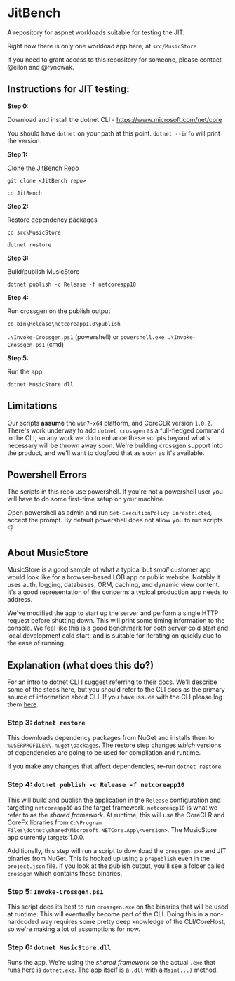 
# JitBench

A repository for aspnet workloads suitable for testing the JIT.

Right now there is only one workload app here, at `src/MusicStore`

If you need to grant access to this repository for someone, please contact @eilon and @rynowak.

## Instructions for JIT testing:

**Step 0:** 

Download and install the dotnet CLI - https://www.microsoft.com/net/core

You should have `dotnet` on your path at this point. `dotnet --info` will print the version.

**Step 1:**

Clone the JitBench Repo

`git clone <JitBench repo>`

`cd JitBench`

**Step 2:**

Restore dependency packages 

`cd src\MusicStore`

`dotnet restore`

**Step 3:** 

Build/publish MusicStore

`dotnet publish -c Release -f netcoreapp10`

**Step 4:** 

Run crossgen on the publish output

`cd bin\Release\netcoreapp1.0\publish`

`.\Invoke-Crossgen.ps1` (powershell) or `powershell.exe .\Invoke-Crossgen.ps1` (cmd)

**Step 5:**

Run the app

`dotnet MusicStore.dll`

## Limitations

Our scripts **assume** the `win7-x64` platform, and CoreCLR version `1.0.2`. There's work underway to add `dotnet crossgen` as a full-fledged command in the CLI, so any work we do to enhance these scripts beyond what's necessary will be thrown away soon. We're building crossgen support into the product, and we'll want to dogfood that as soon as it's available.

## Powershell Errors

The scripts in this repo use powershell. If you're not a powershell user you will have to do some first-time setup on your machine.

Open powershell as admin and run `Set-ExecutionPolicy Unrestricted`, accept the prompt. By default powershell does not allow you to run scripts :-1:

## About MusicStore

MusicStore is a good sample of what a typical but *small* customer app would look like for a browser-based LOB app or public website. Notably it uses auth, logging, databases, ORM, caching, and dynamic view content. It's a good representation of the concerns a typical production app needs to address.

We've modified the app to start up the server and perform a single HTTP request before shutting down. This will print some timing information to the console. We feel like this is a good benchmark for both server cold start and local development cold start, and is suitable for iterating on quickly due to the ease of running.

## Explanation (what does this do?)

For an intro to dotnet CLI I suggest referring to their [docs](https://docs.microsoft.com/en-us/dotnet/articles/core/tools/index). We'll describe some of the steps here, but you should refer to the CLI docs as the primary source of information about CLI. If you have issues with the CLI please log them [here](https://github.com/dotnet/cli/issues).

### Step 3: `dotnet restore`

This downloads dependency packages from NuGet and installs them to `%USERPROFILE%\.nuget\packages`. The restore step changes *which* versions of dependencies are going to be used for compilation and runtime.

If you make any changes that affect dependencies, re-run `dotnet restore`.

### Step 4: `dotnet publish -c Release -f netcoreapp10`

This will build and publish the application in the `Release` configuration and targeting `netcoreapp10` as the target framework. `netcoreapp10` is what we refer to as the *shared framework*. At runtime, this will use the CoreCLR and CoreFx libraries from `C:\Program Files\dotnet\shared\Microsoft.NETCore.App\<version>`. The MusicStore app currently targets 1.0.0.

Additionally, this step will run a script to download the `crossgen.exe` and JIT binaries from NuGet. This is hooked up using a `prepublish` even in the `project.json` file. If you look at the publish output, you'll see a folder called `crossgen` which contains these binaries.

### Step 5: `Invoke-Crossgen.ps1`

This script does its best to run `crossgen.exe` on the binaries that will be used at runtime. This will eventually become part of the CLI. Doing this in a non-hardcoded way requires some pretty deep knowledge of the CLI/CoreHost, so we're making a lot of assumptions for now.

### Step 6: `dotnet MusicStore.dll`

Runs the app. We're using the *shared framework* so the actual `.exe` that runs here is `dotnet.exe`. The app itself is a `.dll` with a `Main(...)` method.